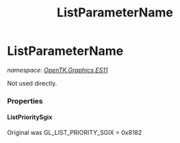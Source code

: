 ﻿---
title: ListParameterName
---

# ListParameterName
_namespace: [OpenTK.Graphics.ES11](N-OpenTK.Graphics.ES11.html)_

Not used directly.



### Properties

#### ListPrioritySgix
Original was GL_LIST_PRIORITY_SGIX = 0x8182

